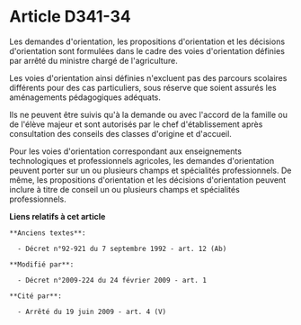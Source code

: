 # Article D341-34

Les demandes d'orientation, les propositions d'orientation et les décisions d'orientation sont formulées dans le cadre des
voies d'orientation définies par arrêté du ministre chargé de l'agriculture.

Les voies d'orientation ainsi définies n'excluent pas des parcours scolaires différents pour des cas particuliers, sous
réserve que soient assurés les aménagements pédagogiques adéquats.

Ils ne peuvent être suivis qu'à la demande ou avec l'accord de la famille ou de l'élève majeur et sont autorisés par le chef
d'établissement après consultation des conseils des classes d'origine et d'accueil.

Pour les voies d'orientation correspondant aux enseignements technologiques et professionnels agricoles, les demandes
d'orientation peuvent porter sur un ou plusieurs champs et spécialités professionnels. De même, les propositions
d'orientation et les décisions d'orientation peuvent inclure à titre de conseil un ou plusieurs champs et spécialités
professionnels.

**Liens relatifs à cet article**

	**Anciens textes**:

	  - Décret n°92-921 du 7 septembre 1992 - art. 12 (Ab)

	**Modifié par**:

	  - Décret n°2009-224 du 24 février 2009 - art. 1

	**Cité par**:

	  - Arrêté du 19 juin 2009 - art. 4 (V)

